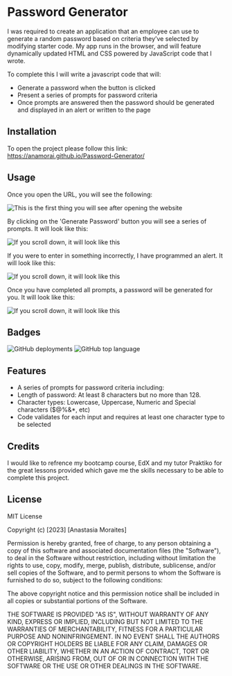 # Password Generator

I was required to create an application that an employee can use to generate a random password based on criteria they’ve selected by modifying starter code. My app runs in the browser, and will feature dynamically updated HTML and CSS powered by JavaScript code that I wrote. 

To complete this I will write a javascript code that will:

* Generate a password when the button is clicked
* Present a series of prompts for password criteria
* Once prompts are answered then the password should be generated and displayed in an alert or written to the page

## Installation

To open the project please follow this link: https://anamorai.github.io/Password-Generator/
## Usage 

Once you open the URL, you will see the following:

![This is the first thing you will see after opening the website](assets/images/1.png)


By clicking on the 'Generate Password' button you will see a series of prompts. It will look like this: 

![If you scroll down, it will look like this](assets/images/2.png)

If you were to enter in something incorrectly, I have programmed an alert. It will look like this: 

![If you scroll down, it will look like this](assets/images/3.png)

Once you have completed all prompts, a password will be generated for you. It will look like this: 

![If you scroll down, it will look like this](assets/images/4.png)

## Badges

![GitHub deployments](https://img.shields.io/github/deployments/anamorai/Password-Generator/github-pages)
![GitHub top language](https://img.shields.io/github/languages/top/anamorai/Password-Generator)


## Features

- A series of prompts for password criteria including:
- Length of password: At least 8 characters but no more than 128.
- Character types: Lowercase, Uppercase, Numeric and Special characters ($@%&*, etc)
- Code validates for each input and requires at least one character type to be selected

## Credits

I would like to refrence my bootcamp course, EdX and my tutor Praktiko for the great lessons provided which gave me the skills necessary to be able to complete this project. 

## License

MIT License

Copyright (c) [2023] [Anastasia Moraites]

Permission is hereby granted, free of charge, to any person obtaining a copy
of this software and associated documentation files (the "Software"), to deal
in the Software without restriction, including without limitation the rights
to use, copy, modify, merge, publish, distribute, sublicense, and/or sell
copies of the Software, and to permit persons to whom the Software is
furnished to do so, subject to the following conditions:

The above copyright notice and this permission notice shall be included in all
copies or substantial portions of the Software.

THE SOFTWARE IS PROVIDED "AS IS", WITHOUT WARRANTY OF ANY KIND, EXPRESS OR
IMPLIED, INCLUDING BUT NOT LIMITED TO THE WARRANTIES OF MERCHANTABILITY,
FITNESS FOR A PARTICULAR PURPOSE AND NONINFRINGEMENT. IN NO EVENT SHALL THE
AUTHORS OR COPYRIGHT HOLDERS BE LIABLE FOR ANY CLAIM, DAMAGES OR OTHER
LIABILITY, WHETHER IN AN ACTION OF CONTRACT, TORT OR OTHERWISE, ARISING FROM,
OUT OF OR IN CONNECTION WITH THE SOFTWARE OR THE USE OR OTHER DEALINGS IN THE
SOFTWARE.
